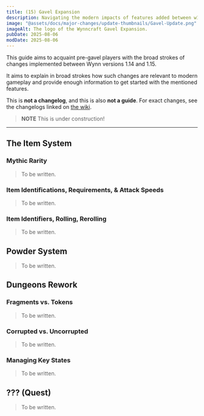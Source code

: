 ```yaml
---
title: (15) Gavel Expansion
description: Navigating the modern impacts of features added between w1.14 (W15) and w1.15 (W17). Intended to rapidly acquaint returning players with the relevant details of past changes.
image: "@assets/docs/major-changes/update-thumbnails/Gavel-Update.png"
imageAlt: The logo of the Wynncraft Gavel Expansion.
pubDate: 2025-08-06
modDate: 2025-08-06
---
```


This guide aims to acquaint pre-gavel players with the broad strokes of changes implemented between Wynn versions 1.14 and 1.15.

It aims to explain in broad strokes how such changes are relevant to modern gameplay and provide enough information to get started with the mentioned features.

This is **not a changelog**, and this is also **not a guide**. For exact changes, see the changelogs linked on [the wiki](https://wynncraft.wiki.gg/wiki/Version_history).



> **NOTE** This is under construction!
---
## The Item System
### Mythic Rarity
> To be written.
### Item Identifications, Requirements, & Attack Speeds
> To be written.
### Item Identifiers, Rolling, Rerolling
> To be written.
## Powder System
> To be written.
## Dungeons Rework
### Fragments vs. Tokens
> To be written.
### Corrupted vs. Uncorrupted
> To be written.
### Managing Key States
> To be written.
## ??? (Quest)
> To be written.